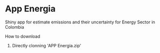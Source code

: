 # App Energia
Shiny app for estimate emissions and their uncertainty for Energy Sector in Colombia

How to download

1. Directly clonning 'APP Energia.zip'

